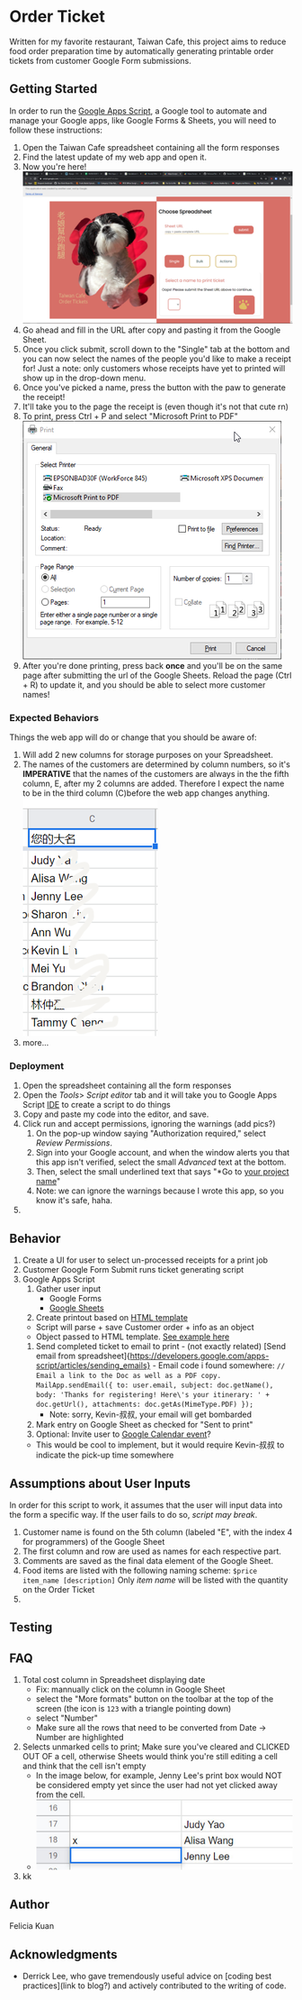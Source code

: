 # Order Ticket

Written for my favorite restaurant, Taiwan Cafe, this project aims to reduce food order preparation time by automatically generating printable order tickets from customer Google Form submissions.

## Getting Started

In order to run the [Google Apps Script](https://script.google.com), a Google tool to automate and manage your Google apps, like Google Forms & Sheets, you will need to follow these instructions:

1. Open the Taiwan Cafe spreadsheet containing all the form responses
2. Find the latest update of my web app and open it.
3. Now you're here!
   ![homepage](images/homepage.png)
4. Go ahead and fill in the URL after copy and pasting it from the Google Sheet.
5. Once you click submit, scroll down to the "Single" tab at the bottom and you can now select the names of the people you'd like to make a receipt for! Just a note: only customers whose receipts have yet to printed will show up in the drop-down menu.
6. Once you've picked a name, press the button with the paw to generate the receipt!
7. It'll take you to the page the receipt is (even though it's not that cute rn)
8. To print, press Ctrl + P and select "Microsoft Print to PDF"
   ![print](images/printing.png)
9. After you're done printing, press back **once** and you'll be on the same page after submitting the url of the Google Sheets. Reload the page (Ctrl + R) to update it, and you should be able to select more customer names!

### Expected Behaviors

Things the web app will do or change that you should be aware of:

1. Will add 2 new columns for storage purposes on your Spreadsheet.
2. The names of the customers are determined by column numbers, so it's **IMPERATIVE** that the names of the customers are always in the the fifth column, E, after my 2 columns are added. Therefore I expect the name to be in the third column (C)before the web app changes anything.
   ![censored column names](./images/columnC.png)
3. more...

### Deployment

1. Open the spreadsheet containing all the form responses
2. Open the _Tools_> _Script editor_ tab and it will take you to Google Apps Script [IDE](https://www.codecademy.com/articles/what-is-an-ide "What is an IDE?") to create a script to do things
3. Copy and paste my code into the editor, and save.
4. Click run and accept permissions, ignoring the warnings (add pics?)
   1. On the pop-up window saying "Authorization required," select _Review Permissions_.
   2. Sign into your Google account, and when the window alerts you that this app isn't verified, select the small _Advanced_ text at the bottom.
   3. Then, select the small underlined text that says "\*Go to [your project name](unsafe)"
   4. Note: we can ignore the warnings because I wrote this app, so you know it's safe, haha.
5.

## Behavior

1. Create a UI for user to select un-processed receipts for a print job
2. Customer Google Form Submit runs ticket generating script
3. Google Apps Script
   1. Gather user input
      - Google Forms
      - [Google Sheets](https://developers.google.com/apps-script/guides/sheets#reading_data)
   2. Create printout based on [HTML template](https://developers.google.com/apps-script/guides/html/templates "Google HTML services doc")
   - Script will parse + save Customer order + info as an object
   - Object passed to HTML template. [See example here](https://developers.google.com/apps-script/guides/html/templates#calling_apps_script_functions_from_a_template)
   1. Send completed ticket to email to print - (not exactly related) [Send email from spreadsheet]{https://developers.google.com/apps-script/articles/sending_emails} - Email code i found somewhere:
      `// Email a link to the Doc as well as a PDF copy. MailApp.sendEmail({ to: user.email, subject: doc.getName(), body: 'Thanks for registering! Here\'s your itinerary: ' + doc.getUrl(), attachments: doc.getAs(MimeType.PDF) });`
      - Note: sorry, Kevin-叔叔, your email will get bombarded
   2. Mark entry on Google Sheet as checked for "Sent to print"
   3. Optional: Invite user to [Google Calendar event](https://developers.google.com/apps-script/quickstart/forms "The useful how-to")?
   - This would be cool to implement, but it would require Kevin-叔叔 to indicate the pick-up time somewhere

## Assumptions about User Inputs

In order for this script to work, it assumes that the user will input data into the form a specific way. If the user fails to do so, _script may break_.

1. Customer name is found on the 5th column (labeled "E", with the index 4 for programmers) of the Google Sheet
2. The first column and row are used as names for each respective part.
3. Comments are saved as the final data element of the Google Sheet.
4. Food items are listed with the following naming scheme:
   `$price item_name [description]`
   Only _item name_ will be listed with the quantity on the Order Ticket
5.

## Testing

## FAQ

1. Total cost column in Spreadsheet displaying date
   - Fix: mannually click on the column in Google Sheet
   - select the "More formats" button on the toolbar at the top of the screen (the icon is `123` with a triangle pointing down)
   - select "Number"
   - Make sure all the rows that need to be converted from Date -> Number are highlighted
2. Selects unmarked cells to print; Make sure you've cleared and CLICKED OUT OF a cell, otherwise Sheets would think you're still editing a cell and think that the cell isn't empty
   - In the image below, for example, Jenny Lee's print box would NOT be considered empty yet since the user had not yet clicked away from the cell.
   - ![1](images/FAQ-clarification.jpg)
3. kk

## Author

Felicia Kuan

## Acknowledgments

- Derrick Lee, who gave tremendously useful advice on [coding best practices](link to blog?) and actively contributed to the writing of code.
